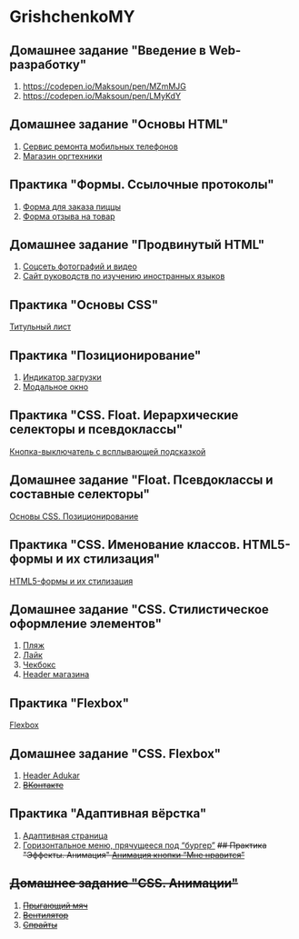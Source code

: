 # GrishchenkoMY
## Домашнее задание "Введение в Web-разработку"
1. https://codepen.io/Maksoun/pen/MZmMJG
2. https://codepen.io/Maksoun/pen/LMyKdY
## Домашнее задание "Основы HTML"
1. [Сервис ремонта мобильных телефонов](https://github.com/AdukarIT/GrishchenkoMY/tree/master/PhoneServiceV2)
2. [Магазин оргтехники](https://github.com/AdukarIT/GrishchenkoMY/tree/master/EquipmentStoreV2)
## Практика "Формы. Ссылочные протоколы"
1. [Форма для заказа пиццы](https://codepen.io/Maksoun/pen/GPMmaP)
2. [Форма отзыва на товар](https://codepen.io/Maksoun/pen/GPyKPx)
## Домашнее задание "Продвинутый HTML"
1. [Соцсеть фотографий и видео](https://github.com/AdukarIT/GrishchenkoMY/tree/master/Instagram)
2. [Сайт руководств по изучению иностранных языков](https://github.com/AdukarIT/GrishchenkoMY/tree/master/Foreign_language_guide)
## Практика "Основы CSS"
[Титульный лист](https://github.com/AdukarIT/GrishchenkoMY/tree/master/CSS%20Ref)
## Практика "Позиционирование"
1. [Индикатор загрузки](https://codepen.io/Maksoun/pen/GPXggW)
2. [Модальное окно](https://codepen.io/Maksoun/pen/LMgJxP)
## Практика "CSS. Float. Иерархические селекторы и пcевдоклассы"
[Кнопка-выключатель с всплывающей подсказкой](https://codepen.io/Maksoun/pen/JwVPrz)
## Домашнее задание "Float. Псевдоклассы и составные селекторы"
[Основы CSS. Позиционирование](https://github.com/AdukarIT/GrishchenkoMY/tree/master/Order_form)
## Практика "CSS. Именование классов. HTML5-формы и их стилизация"
[HTML5-формы и их стилизация](https://codepen.io/Maksoun/pen/ebaWOv)
## Домашнее задание "CSS. Стилистическое оформление элементов"
1. [Пляж](https://github.com/AdukarIT/GrishchenkoMY/tree/master/Beach)
2. [Лайк](https://github.com/AdukarIT/GrishchenkoMY/tree/master/Like)
3. [Чекбокс](https://github.com/AdukarIT/GrishchenkoMY/tree/master/Checkbox)
4. [Header магазина](https://github.com/AdukarIT/GrishchenkoMY/tree/master/Header)
## Практика "Flexbox"
[Flexbox](https://github.com/AdukarIT/GrishchenkoMY/tree/master/Flex-practices)
## Домашнее задание "CSS. Flexbox"
1. [Header Adukar](https://github.com/AdukarIT/GrishchenkoMY/tree/master/Header_Adukar)
2. <strike>[ВКонтакте](https://github.com/AdukarIT/GrishchenkoMY/tree/master/VK)</strike>
## Практика "Адаптивная вёрстка"
1. [Адаптивная страница](https://github.com/AdukarIT/GrishchenkoMY/tree/master/Adaptive_layout_practice/Adaptive-page)
2. [Горизонтальное меню, прячущееся под “бургер”](https://github.com/AdukarIT/GrishchenkoMY/tree/master/Adaptive_layout_practice/Burger)
<strike>## Практика "Эффекты. Анимация"
[Анимация кнопки “Мне нравится”]()
## Домашнее задание "CSS. Анимации"
1. [Прыгающий мяч]()
2. [Вентилятор]()
3. [Спрайты]()</strike>
